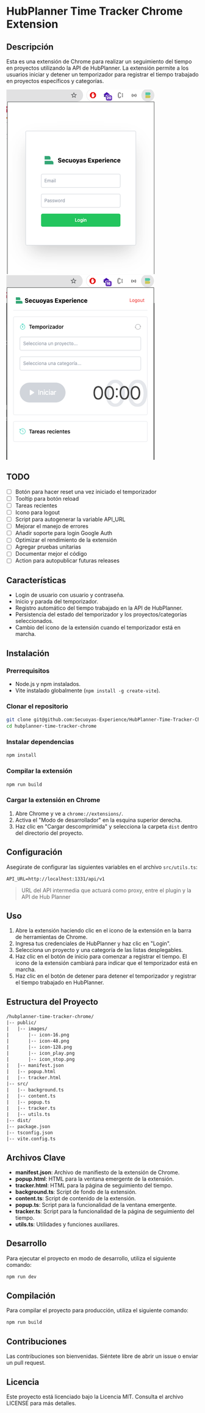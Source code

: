 # HubPlanner Time Tracker Chrome Extension

## Descripción

Esta es una extensión de Chrome para realizar un seguimiento del tiempo en proyectos utilizando la API de HubPlanner. La
extensión permite a los usuarios iniciar y detener un temporizador para registrar el tiempo trabajado en proyectos
específicos y categorías.


![image description](images/login.png)
![image description](images/tracking.png)


## TODO

- [ ] Botón para hacer reset una vez iniciado el temporizador
- [ ] Tooltip para botón reload
- [ ] Tareas recientes
- [ ] Icono para logout
- [ ] Script para autogenerar la variable API_URL
- [ ] Mejorar el manejo de errores
- [ ] Añadir soporte para login Google Auth
- [ ] Optimizar el rendimiento de la extensión
- [ ] Agregar pruebas unitarias
- [ ] Documentar mejor el código
- [ ] Action para autopublicar futuras releases

## Características

- Login de usuario con usuario y contraseña.
- Inicio y parada del temporizador.
- Registro automático del tiempo trabajado en la API de HubPlanner.
- Persistencia del estado del temporizador y los proyectos/categorías seleccionados.
- Cambio del icono de la extensión cuando el temporizador está en marcha.

## Instalación

### Prerrequisitos

- Node.js y npm instalados.
- Vite instalado globalmente (`npm install -g create-vite`).

### Clonar el repositorio

```sh
git clone git@github.com:Secuoyas-Experience/HubPlanner-Time-Tracker-Chrome-Extension.git
cd hubplanner-time-tracker-chrome
```

### Instalar dependencias

```sh
npm install
```

### Compilar la extensión

```sh
npm run build
```

### Cargar la extensión en Chrome

1. Abre Chrome y ve a `chrome://extensions/`.
2. Activa el "Modo de desarrollador" en la esquina superior derecha.
3. Haz clic en "Cargar descomprimida" y selecciona la carpeta `dist` dentro del directorio del proyecto.

## Configuración

Asegúrate de configurar las siguientes variables en el archivo `src/utils.ts`:

```env
API_URL=http://localhost:1331/api/v1
```

> URL del API intermedia que actuará como proxy, entre el plugin y la API de Hub Planner

## Uso

1. Abre la extensión haciendo clic en el icono de la extensión en la barra de herramientas de Chrome.
2. Ingresa tus credenciales de HubPlanner y haz clic en "Login".
3. Selecciona un proyecto y una categoría de las listas desplegables.
4. Haz clic en el botón de inicio para comenzar a registrar el tiempo. El icono de la extensión cambiará para indicar
   que el temporizador está en marcha.
5. Haz clic en el botón de detener para detener el temporizador y registrar el tiempo trabajado en HubPlanner.

## Estructura del Proyecto

```
/hubplanner-time-tracker-chrome/
|-- public/
|   |-- images/
|       |-- icon-16.png
|       |-- icon-48.png
|       |-- icon-128.png
|       |-- icon_play.png
|       |-- icon_stop.png
|   |-- manifest.json
|   |-- popup.html
|   |-- tracker.html
|-- src/
|   |-- background.ts
|   |-- content.ts
|   |-- popup.ts
|   |-- tracker.ts
|   |-- utils.ts
|-- dist/
|-- package.json
|-- tsconfig.json
|-- vite.config.ts
```

## Archivos Clave

- **manifest.json**: Archivo de manifiesto de la extensión de Chrome.
- **popup.html**: HTML para la ventana emergente de la extensión.
- **tracker.html**: HTML para la página de seguimiento del tiempo.
- **background.ts**: Script de fondo de la extensión.
- **content.ts**: Script de contenido de la extensión.
- **popup.ts**: Script para la funcionalidad de la ventana emergente.
- **tracker.ts**: Script para la funcionalidad de la página de seguimiento del tiempo.
- **utils.ts**: Utilidades y funciones auxiliares.

## Desarrollo

Para ejecutar el proyecto en modo de desarrollo, utiliza el siguiente comando:

```sh
npm run dev
```

## Compilación

Para compilar el proyecto para producción, utiliza el siguiente comando:

```sh
npm run build
```

## Contribuciones

Las contribuciones son bienvenidas. Siéntete libre de abrir un issue o enviar un pull request.

## Licencia

Este proyecto está licenciado bajo la Licencia MIT. Consulta el archivo LICENSE para más detalles.
